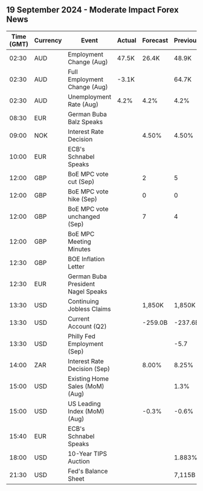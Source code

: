 ## 19 September 2024 - Moderate Impact Forex News

| Time (GMT) | Currency | Event | Actual | Forecast | Previous |
|------|----------|-------|--------|----------|----------|
| 02:30 | AUD | Employment Change (Aug) | 47.5K | 26.4K | 48.9K |
| 02:30 | AUD | Full Employment Change (Aug) | -3.1K |  | 64.7K |
| 02:30 | AUD | Unemployment Rate (Aug) | 4.2% | 4.2% | 4.2% |
| 08:30 | EUR | German Buba Balz Speaks |  |  |  |
| 09:00 | NOK | Interest Rate Decision |  | 4.50% | 4.50% |
| 10:00 | EUR | ECB's Schnabel Speaks |  |  |  |
| 12:00 | GBP | BoE MPC vote cut (Sep) |  | 2 | 5 |
| 12:00 | GBP | BoE MPC vote hike (Sep) |  | 0 | 0 |
| 12:00 | GBP | BoE MPC vote unchanged (Sep) |  | 7 | 4 |
| 12:00 | GBP | BoE MPC Meeting Minutes |  |  |  |
| 12:30 | GBP | BOE Inflation Letter |  |  |  |
| 12:30 | EUR | German Buba President Nagel Speaks |  |  |  |
| 13:30 | USD | Continuing Jobless Claims |  | 1,850K | 1,850K |
| 13:30 | USD | Current Account (Q2) |  | -259.0B | -237.6B |
| 13:30 | USD | Philly Fed Employment (Sep) |  |  | -5.7 |
| 14:00 | ZAR | Interest Rate Decision (Sep) |  | 8.00% | 8.25% |
| 15:00 | USD | Existing Home Sales (MoM) (Aug) |  |  | 1.3% |
| 15:00 | USD | US Leading Index (MoM) (Aug) |  | -0.3% | -0.6% |
| 15:40 | EUR | ECB's Schnabel Speaks |  |  |  |
| 18:00 | USD | 10-Year TIPS Auction |  |  | 1.883% |
| 21:30 | USD | Fed's Balance Sheet |  |  | 7,115B |
